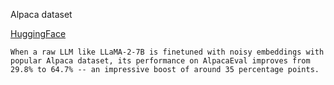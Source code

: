Alpaca dataset


[HuggingFace](https://huggingface.co/datasets/tatsu-lab/alpaca ":)")

```
When a raw LLM like LLaMA-2-7B is finetuned with noisy embeddings with popular Alpaca dataset, its performance on AlpacaEval improves from 29.8% to 64.7% -- an impressive boost of around 35 percentage points.
```
